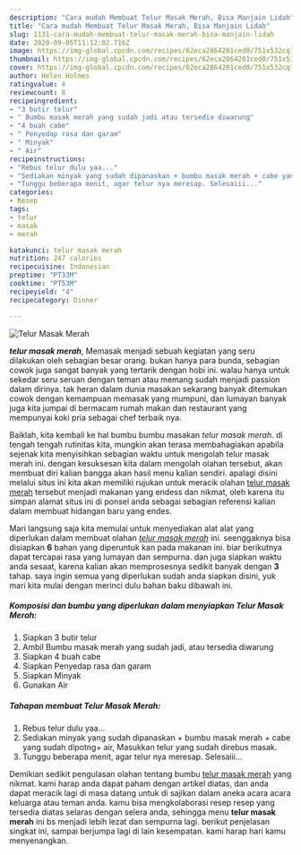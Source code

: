 ```yaml
---
description: "Cara mudah Membuat Telur Masak Merah, Bisa Manjain Lidah"
title: "Cara mudah Membuat Telur Masak Merah, Bisa Manjain Lidah"
slug: 1131-cara-mudah-membuat-telur-masak-merah-bisa-manjain-lidah
date: 2020-09-05T11:12:02.716Z
image: https://img-global.cpcdn.com/recipes/62eca2864201ced0/751x532cq70/telur-masak-merah-foto-resep-utama.jpg
thumbnail: https://img-global.cpcdn.com/recipes/62eca2864201ced0/751x532cq70/telur-masak-merah-foto-resep-utama.jpg
cover: https://img-global.cpcdn.com/recipes/62eca2864201ced0/751x532cq70/telur-masak-merah-foto-resep-utama.jpg
author: Helen Holmes
ratingvalue: 4
reviewcount: 8
recipeingredient:
- "3 butir telur"
- " Bumbu masak merah yang sudah jadi atau tersedia diwarung"
- "4 buah cabe"
- " Penyedap rasa dan garam"
- " Minyak"
- " Air"
recipeinstructions:
- "Rebus telur dulu yaa..."
- "Sediakan minyak yang sudah dipanaskan + bumbu masak merah + cabe yang sudah dipotng+ air, Masukkan telur yang sudah direbus masak."
- "Tunggu beberapa menit, agar telur nya meresap. Selesaiii..."
categories:
- Resep
tags:
- telur
- masak
- merah

katakunci: telur masak merah 
nutrition: 247 calories
recipecuisine: Indonesian
preptime: "PT33M"
cooktime: "PT53M"
recipeyield: "4"
recipecategory: Dinner

---
```



![Telur Masak Merah](https://img-global.cpcdn.com/recipes/62eca2864201ced0/751x532cq70/telur-masak-merah-foto-resep-utama.jpg)

<b><i>telur masak merah</i></b>, Memasak menjadi sebuah kegiatan yang seru dilakukan oleh sebagian besar orang. bukan hanya para bunda, sebagian cowok juga sangat banyak yang tertarik dengan hobi ini. walau hanya untuk sekedar seru seruan dengan teman atau memang sudah menjadi passion dalam dirinya. tak heran dalam dunia masakan sekarang banyak ditemukan cowok dengan kemampuan memasak yang mumpuni, dan lumayan banyak juga kita jumpai di bermacam rumah makan dan restaurant yang mempunyai koki pria sebagai chef terbaik nya.

Baiklah, kita kembali ke hal bumbu bumbu masakan <i>telur masak merah</i>. di tengah tengah rutinitas kita, mungkin akan terasa membahagiakan apabila sejenak kita menyisihkan sebagian waktu untuk mengolah telur masak merah ini. dengan kesuksesan kita dalam mengolah olahan tersebut, akan membuat diri kalian bangga akan hasil menu kalian sendiri. apalagi disini melalui situs ini kita akan memiliki rujukan untuk meracik olahan <u>telur masak merah</u> tersebut menjadi makanan yang endess dan nikmat, oleh karena itu simpan alamat situs ini di ponsel anda sebagai sebagian referensi kalian dalam membuat hidangan baru yang endes.




Mari langsung saja kita memulai untuk menyediakan alat alat yang diperlukan dalam membuat olahan <u><i>telur masak merah</i></u> ini. seenggaknya bisa disiapkan <b>6</b> bahan yang diperuntuk kan pada makanan ini. biar berikutnya dapat tercapai rasa yang lumayan dan sempurna. dan juga siapkan waktu anda sesaat, karena kalian akan memprosesnya sedikit banyak dengan <b>3</b> tahap. saya ingin semua yang diperlukan sudah anda siapkan disini, yuk mari kita mulai dengan merinci dulu bahan baku dibawah ini.

<!--inarticleads1-->

##### Komposisi dan bumbu yang diperlukan dalam menyiapkan Telur Masak Merah:

1. Siapkan 3 butir telur
1. Ambil  Bumbu masak merah yang sudah jadi, atau tersedia diwarung
1. Siapkan 4 buah cabe
1. Siapkan  Penyedap rasa dan garam
1. Siapkan  Minyak
1. Gunakan  Air




<!--inarticleads2-->

##### Tahapan membuat Telur Masak Merah:

1. Rebus telur dulu yaa...
1. Sediakan minyak yang sudah dipanaskan + bumbu masak merah + cabe yang sudah dipotng+ air, Masukkan telur yang sudah direbus masak.
1. Tunggu beberapa menit, agar telur nya meresap. Selesaiii...




Demikian sedikit pengulasan olahan tentang bumbu <u>telur masak merah</u> yang nikmat. kami harap anda dapat paham dengan artikel diatas, dan anda dapat meracik lagi di masa datang untuk di sajikan dalam aneka acara acara keluarga atau teman anda. kamu bisa mengkolaborasi resep resep yang tersedia diatas selaras dengan selera anda, sehingga menu <b>telur masak merah</b> ini bs menjadi lebih lezat dan sempurna lagi. berikut penjelasan singkat ini, sampai berjumpa lagi di lain kesempatan. kami harap hari kamu menyenangkan.
